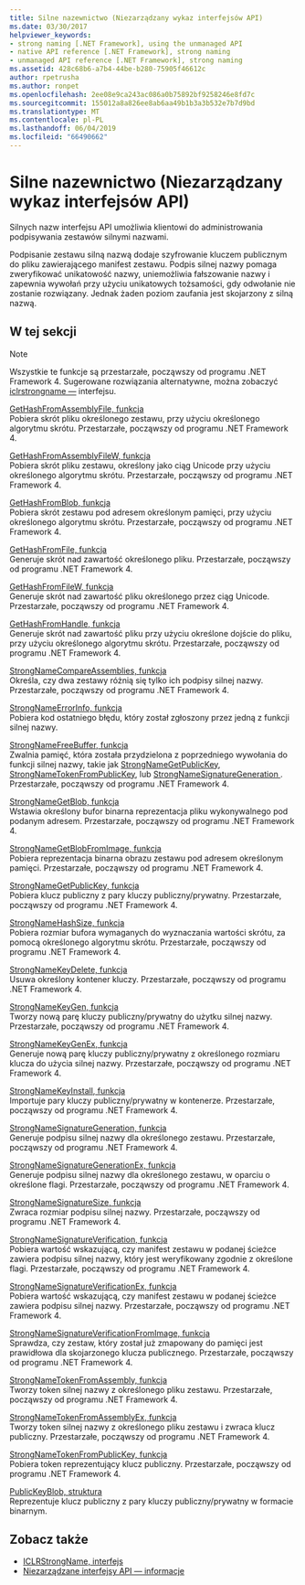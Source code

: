 ```yaml
---
title: Silne nazewnictwo (Niezarządzany wykaz interfejsów API)
ms.date: 03/30/2017
helpviewer_keywords:
- strong naming [.NET Framework], using the unmanaged API
- native API reference [.NET Framework], strong naming
- unmanaged API reference [.NET Framework], strong naming
ms.assetid: 428c68b6-a7b4-44be-b280-75905f46612c
author: rpetrusha
ms.author: ronpet
ms.openlocfilehash: 2ee08e9ca243ac086a0b75892bf9258246e8fd7c
ms.sourcegitcommit: 155012a8a826ee8ab6aa49b1b3a3b532e7b7d9bd
ms.translationtype: MT
ms.contentlocale: pl-PL
ms.lasthandoff: 06/04/2019
ms.locfileid: "66490662"
---
```

# <a name="strong-naming-unmanaged-api-reference"></a>Silne nazewnictwo (Niezarządzany wykaz interfejsów API)
Silnych nazw interfejsu API umożliwia klientowi do administrowania podpisywania zestawów silnymi nazwami.  
  
 Podpisanie zestawu silną nazwą dodaje szyfrowanie kluczem publicznym do pliku zawierającego manifest zestawu. Podpis silnej nazwy pomaga zweryfikować unikatowość nazwy, uniemożliwia fałszowanie nazwy i zapewnia wywołań przy użyciu unikatowych tożsamości, gdy odwołanie nie zostanie rozwiązany. Jednak żaden poziom zaufania jest skojarzony z silną nazwą.  
  
## <a name="in-this-section"></a>W tej sekcji  
  
> [!NOTE]
>  Wszystkie te funkcje są przestarzałe, począwszy od programu .NET Framework 4. Sugerowane rozwiązania alternatywne, można zobaczyć [iclrstrongname —](../../../../docs/framework/unmanaged-api/hosting/iclrstrongname-interface.md) interfejsu.  
  
 [GetHashFromAssemblyFile, funkcja](../../../../docs/framework/unmanaged-api/strong-naming/gethashfromassemblyfile-function.md)  
 Pobiera skrót pliku określonego zestawu, przy użyciu określonego algorytmu skrótu. Przestarzałe, począwszy od programu .NET Framework 4.  
  
 [GetHashFromAssemblyFileW, funkcja](../../../../docs/framework/unmanaged-api/strong-naming/gethashfromassemblyfilew-function.md)  
 Pobiera skrót pliku zestawu, określony jako ciąg Unicode przy użyciu określonego algorytmu skrótu. Przestarzałe, począwszy od programu .NET Framework 4.  
  
 [GetHashFromBlob, funkcja](../../../../docs/framework/unmanaged-api/strong-naming/gethashfromblob-function.md)  
 Pobiera skrót zestawu pod adresem określonym pamięci, przy użyciu określonego algorytmu skrótu. Przestarzałe, począwszy od programu .NET Framework 4.  
  
 [GetHashFromFile, funkcja](../../../../docs/framework/unmanaged-api/strong-naming/gethashfromfile-function.md)  
 Generuje skrót nad zawartość określonego pliku.  Przestarzałe, począwszy od programu .NET Framework 4.  
  
 [GetHashFromFileW, funkcja](../../../../docs/framework/unmanaged-api/strong-naming/gethashfromfilew-function.md)  
 Generuje skrót nad zawartość pliku określonego przez ciąg Unicode. Przestarzałe, począwszy od programu .NET Framework 4.  
  
 [GetHashFromHandle, funkcja](../../../../docs/framework/unmanaged-api/strong-naming/gethashfromhandle-function.md)  
 Generuje skrót nad zawartość pliku przy użyciu określone dojście do pliku, przy użyciu określonego algorytmu skrótu.  Przestarzałe, począwszy od programu .NET Framework 4.  
  
 [StrongNameCompareAssemblies, funkcja](../../../../docs/framework/unmanaged-api/strong-naming/strongnamecompareassemblies-function.md)  
 Określa, czy dwa zestawy różnią się tylko ich podpisy silnej nazwy. Przestarzałe, począwszy od programu .NET Framework 4.  
  
 [StrongNameErrorInfo, funkcja](../../../../docs/framework/unmanaged-api/strong-naming/strongnameerrorinfo-function.md)  
 Pobiera kod ostatniego błędu, który został zgłoszony przez jedną z funkcji silnej nazwy.  
  
 [StrongNameFreeBuffer, funkcja](../../../../docs/framework/unmanaged-api/strong-naming/strongnamefreebuffer-function.md)  
 Zwalnia pamięć, która została przydzielona z poprzedniego wywołania do funkcji silnej nazwy, takie jak [StrongNameGetPublicKey](../../../../docs/framework/unmanaged-api/strong-naming/strongnamegetpublickey-function.md), [StrongNameTokenFromPublicKey](../../../../docs/framework/unmanaged-api/strong-naming/strongnametokenfrompublickey-function.md), lub [StrongNameSignatureGeneration ](../../../../docs/framework/unmanaged-api/strong-naming/strongnamesignaturegeneration-function.md).   Przestarzałe, począwszy od programu .NET Framework 4.  
  
 [StrongNameGetBlob, funkcja](../../../../docs/framework/unmanaged-api/strong-naming/strongnamegetblob-function.md)  
 Wstawia określony bufor binarna reprezentacja pliku wykonywalnego pod podanym adresem. Przestarzałe, począwszy od programu .NET Framework 4.  
  
 [StrongNameGetBlobFromImage, funkcja](../../../../docs/framework/unmanaged-api/strong-naming/strongnamegetblobfromimage-function.md)  
 Pobiera reprezentacja binarna obrazu zestawu pod adresem określonym pamięci. Przestarzałe, począwszy od programu .NET Framework 4.  
  
 [StrongNameGetPublicKey, funkcja](../../../../docs/framework/unmanaged-api/strong-naming/strongnamegetpublickey-function.md)  
 Pobiera klucz publiczny z pary kluczy publiczny/prywatny. Przestarzałe, począwszy od programu .NET Framework 4.  
  
 [StrongNameHashSize, funkcja](../../../../docs/framework/unmanaged-api/strong-naming/strongnamehashsize-function.md)  
 Pobiera rozmiar bufora wymaganych do wyznaczania wartości skrótu, za pomocą określonego algorytmu skrótu.  Przestarzałe, począwszy od programu .NET Framework 4.  
  
 [StrongNameKeyDelete, funkcja](../../../../docs/framework/unmanaged-api/strong-naming/strongnamekeydelete-function.md)  
 Usuwa określony kontener kluczy. Przestarzałe, począwszy od programu .NET Framework 4.  
  
 [StrongNameKeyGen, funkcja](../../../../docs/framework/unmanaged-api/strong-naming/strongnamekeygen-function.md)  
 Tworzy nową parę kluczy publiczny/prywatny do użytku silnej nazwy.  Przestarzałe, począwszy od programu .NET Framework 4.  
  
 [StrongNameKeyGenEx, funkcja](../../../../docs/framework/unmanaged-api/strong-naming/strongnamekeygenex-function.md)  
 Generuje nową parę kluczy publiczny/prywatny z określonego rozmiaru klucza do użycia silnej nazwy. Przestarzałe, począwszy od programu .NET Framework 4.  
  
 [StrongNameKeyInstall, funkcja](../../../../docs/framework/unmanaged-api/strong-naming/strongnamekeyinstall-function.md)  
 Importuje pary kluczy publiczny/prywatny w kontenerze.  Przestarzałe, począwszy od programu .NET Framework 4.  
  
 [StrongNameSignatureGeneration, funkcja](../../../../docs/framework/unmanaged-api/strong-naming/strongnamesignaturegeneration-function.md)  
 Generuje podpisu silnej nazwy dla określonego zestawu.   Przestarzałe, począwszy od programu .NET Framework 4.  
  
 [StrongNameSignatureGenerationEx, funkcja](../../../../docs/framework/unmanaged-api/strong-naming/strongnamesignaturegenerationex-function.md)  
 Generuje podpisu silnej nazwy dla określonego zestawu, w oparciu o określone flagi.    Przestarzałe, począwszy od programu .NET Framework 4.  
  
 [StrongNameSignatureSize, funkcja](../../../../docs/framework/unmanaged-api/strong-naming/strongnamesignaturesize-function.md)  
 Zwraca rozmiar podpisu silnej nazwy. Przestarzałe, począwszy od programu .NET Framework 4.  
  
 [StrongNameSignatureVerification, funkcja](../../../../docs/framework/unmanaged-api/strong-naming/strongnamesignatureverification-function.md)  
 Pobiera wartość wskazującą, czy manifest zestawu w podanej ścieżce zawiera podpisu silnej nazwy, który jest weryfikowany zgodnie z określone flagi. Przestarzałe, począwszy od programu .NET Framework 4.  
  
 [StrongNameSignatureVerificationEx, funkcja](../../../../docs/framework/unmanaged-api/strong-naming/strongnamesignatureverificationex-function.md)  
 Pobiera wartość wskazującą, czy manifest zestawu w podanej ścieżce zawiera podpisu silnej nazwy.  Przestarzałe, począwszy od programu .NET Framework 4.  
  
 [StrongNameSignatureVerificationFromImage, funkcja](../../../../docs/framework/unmanaged-api/strong-naming/strongnamesignatureverificationfromimage-function.md)  
 Sprawdza, czy zestaw, który został już zmapowany do pamięci jest prawidłowa dla skojarzonego klucza publicznego. Przestarzałe, począwszy od programu .NET Framework 4.  
  
 [StrongNameTokenFromAssembly, funkcja](../../../../docs/framework/unmanaged-api/strong-naming/strongnametokenfromassembly-function.md)  
 Tworzy token silnej nazwy z określonego pliku zestawu.  Przestarzałe, począwszy od programu .NET Framework 4.  
  
 [StrongNameTokenFromAssemblyEx, funkcja](../../../../docs/framework/unmanaged-api/strong-naming/strongnametokenfromassemblyex-function.md)  
 Tworzy token silnej nazwy z określonego pliku zestawu i zwraca klucz publiczny. Przestarzałe, począwszy od programu .NET Framework 4.  
  
 [StrongNameTokenFromPublicKey, funkcja](../../../../docs/framework/unmanaged-api/strong-naming/strongnametokenfrompublickey-function.md)  
 Pobiera token reprezentujący klucz publiczny. Przestarzałe, począwszy od programu .NET Framework 4.  
  
 [PublicKeyBlob, struktura](../../../../docs/framework/unmanaged-api/strong-naming/publickeyblob-structure.md)  
 Reprezentuje klucz publiczny z pary kluczy publiczny/prywatny w formacie binarnym.  
  
## <a name="see-also"></a>Zobacz także

- [ICLRStrongName, interfejs](../../../../docs/framework/unmanaged-api/hosting/iclrstrongname-interface.md)
- [Niezarządzane interfejsy API — informacje](../../../../docs/framework/unmanaged-api/index.md)
